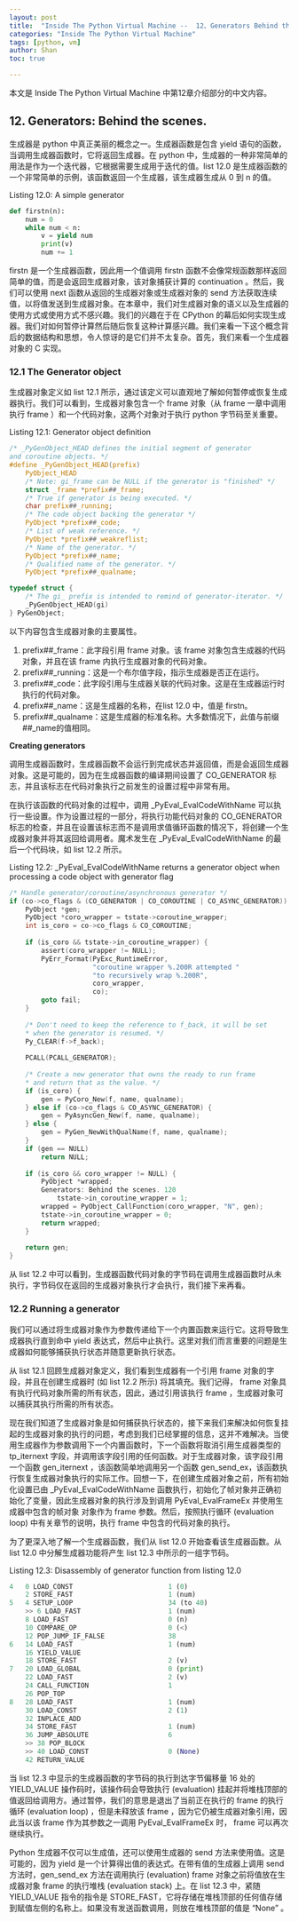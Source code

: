 ```yaml
---
layout: post
title:  "Inside The Python Virtual Machine --  12、Generators Behind the scenes"
categories: "Inside The Python Virtual Machine"
tags: [python, vm] 
author: Shan
toc: true

---
```


本文是 Inside The Python Virtual Machine 中第12章介绍部分的中文内容。

<!-- more -->



## 12. Generators: Behind the scenes.

生成器是 python 中真正美丽的概念之一。生成器函数是包含 yield 语句的函数，当调用生成器函数时，它将返回生成器。在 python 中，生成器的一种非常简单的用法是作为一个迭代器，它根据需要生成用于迭代的值。list 12.0 是生成器函数的一个非常简单的示例，该函数返回一个生成器，该生成器生成从 0 到 n 的值。

Listing 12.0: A simple generator

```python
def firstn(n):
    num = 0
    while num < n:
        v = yield num
        print(v)
        num += 1
```

firstn 是一个生成器函数，因此用一个值调用 firstn 函数不会像常规函数那样返回简单的值，而是会返回生成器对象，该对象捕获计算的 continuation 。然后，我们可以使用 next 函数从返回的生成器对象或生成器对象的 send 方法获取连续值，以将值发送到生成器对象。在本章中，我们对生成器对象的语义以及生成器的使用方式或使用方式不感兴趣。我们的兴趣在于在 CPython 的幕后如何实现生成器。我们对如何暂停计算然后随后恢复这种计算感兴趣。我们来看一下这个概念背后的数据结构和思想，令人惊讶的是它们并不太复杂。首先，我们来看一个生成器对象的 C 实现。

### 12.1 The Generator object

生成器对象定义如 list 12.1 所示，通过该定义可以直观地了解如何暂停或恢复生成器执行。我们可以看到，生成器对象包含一个 frame 对象（从 frame 一章中调用执行 frame ）和一个代码对象，这两个对象对于执行 python 字节码至关重要。

Listing 12.1: Generator object definition

```c
/* _PyGenObject_HEAD defines the initial segment of generator
and coroutine objects. */
#define _PyGenObject_HEAD(prefix) 												\
    PyObject_HEAD 																\
    /* Note: gi_frame can be NULL if the generator is "finished" */ 			\
    struct _frame *prefix##_frame; 												\
    /* True if generator is being executed. */ 									\
    char prefix##_running; 														\
    /* The code object backing the generator */ 								\
    PyObject *prefix##_code; 													\
    /* List of weak reference. */ 												\
    PyObject *prefix##_weakreflist; 											\
    /* Name of the generator. */ 												\
    PyObject *prefix##_name; 													\
    /* Qualified name of the generator. */ 										\
    PyObject *prefix##_qualname;

typedef struct {
    /* The gi_ prefix is intended to remind of generator-iterator. */
    _PyGenObject_HEAD(gi)
} PyGenObject;
```

以下内容包含生成器对象的主要属性。 
1. prefix##_frame：此字段引用 frame 对象。该 frame 对象包含生成器的代码对象，并且在该 frame 内执行生成器对象的代码对象。 
2. prefix##_running：这是一个布尔值字段，指示生成器是否正在运行。 
3. prefix##_code：此字段引用与生成器关联的代码对象。这是在生成器运行时执行的代码对象。 
4. prefix##_name：这是生成器的名称，在list 12.0 中，值是 firstn。 
5. prefix##_qualname：这是生成器的标准名称。大多数情况下，此值与前缀##_name的值相同。

**Creating generators**

调用生成器函数时，生成器函数不会运行到完成状态并返回值，而是会返回生成器对象。这是可能的，因为在生成器函数的编译期间设置了 CO_GENERATOR 标志，并且该标志在代码对象执行之前发生的设置过程中非常有用。

在执行该函数的代码对象的过程中，调用 _PyEval_EvalCodeWithName 可以执行一些设置。作为设置过程的一部分，将执行功能代码对象的 CO_GENERATOR 标志的检查，并且在设置该标志而不是调用求值循环函数的情况下，将创建一个生成器对象并将其返回给调用者。魔术发生在 _PyEval_EvalCodeWithName 的最后一个代码块，如 list 12.2 所示。

Listing 12.2: _PyEval_EvalCodeWithName returns a generator object when processing a code object with generator flag

```c
/* Handle generator/coroutine/asynchronous generator */
if (co->co_flags & (CO_GENERATOR | CO_COROUTINE | CO_ASYNC_GENERATOR)) {
    PyObject *gen;
    PyObject *coro_wrapper = tstate->coroutine_wrapper;
    int is_coro = co->co_flags & CO_COROUTINE;
    
    if (is_coro && tstate->in_coroutine_wrapper) {
        assert(coro_wrapper != NULL);
        PyErr_Format(PyExc_RuntimeError,
                     "coroutine wrapper %.200R attempted "
                     "to recursively wrap %.200R",
                     coro_wrapper,
                     co);
        goto fail;
    }
    
    /* Don't need to keep the reference to f_back, it will be set
    * when the generator is resumed. */
    Py_CLEAR(f->f_back);
    
    PCALL(PCALL_GENERATOR);
    
    /* Create a new generator that owns the ready to run frame
    * and return that as the value. */
    if (is_coro) {
        gen = PyCoro_New(f, name, qualname);
    } else if (co->co_flags & CO_ASYNC_GENERATOR) {
        gen = PyAsyncGen_New(f, name, qualname);
    } else {
        gen = PyGen_NewWithQualName(f, name, qualname);
    }
    if (gen == NULL)
        return NULL;
    
    if (is_coro && coro_wrapper != NULL) {
        PyObject *wrapped;
        Generators: Behind the scenes. 120
            tstate->in_coroutine_wrapper = 1;
        wrapped = PyObject_CallFunction(coro_wrapper, "N", gen);
        tstate->in_coroutine_wrapper = 0;
        return wrapped;
    }
    
    return gen;
}
```

从 list 12.2 中可以看到，生成器函数代码对象的字节码在调用生成器函数时从未执行，字节码仅在返回的生成器对象执行才会执行，我们接下来再看。

### 12.2 Running a generator

我们可以通过将生成器对象作为参数传递给下一个内置函数来运行它。这将导致生成器执行直到命中 yield 表达式，然后中止执行。这里对我们而言重要的问题是生成器如何能够捕获执行状态并随意更新执行状态。

从 list 12.1 回顾生成器对象定义，我们看到生成器有一个引用 frame 对象的字段，并且在创建生成器时 (如 list 12.2 所示) 将其填充。我们记得， frame 对象具有执行代码对象所需的所有状态，因此，通过引用该执行 frame ，生成器对象可以捕获其执行所需的所有状态。

现在我们知道了生成器对象是如何捕获执行状态的，接下来我们来解决如何恢复挂起的生成器对象的执行的问题，考虑到我们已经掌握的信息，这并不难解决。当使用生成器作为参数调用下一个内置函数时，下一个函数将取消引用生成器类型的 tp_iternext 字段，并调用该字段引用的任何函数。对于生成器对象，该字段引用一个函数 gen_iternext ，该函数简单地调用另一个函数 gen_send_ex，该函数执行恢复生成器对象执行的实际工作。回想一下，在创建生成器对象之前，所有初始化设置已由 _PyEval_EvalCodeWithName 函数执行，初始化了帧对象并正确初始化了变量，因此生成器对象的执行涉及到调用 PyEval_EvalFrameEx 并使用生成器中包含的帧对象
对象作为 frame 参数。然后，按照执行循环 (evaluation loop) 中有关章节的说明，执行 frame 中包含的代码对象的执行。

为了更深入地了解一个生成器函数，我们从 list 12.0 开始查看该生成器函数。从 list 12.0 中分解生成器功能将产生 list 12.3 中所示的一组字节码。

Listing 12.3: Disassembly of generator function from listing 12.0

```python
4 	0 LOAD_CONST 						1 (0)
	2 STORE_FAST 						1 (num)
5 	4 SETUP_LOOP 						34 (to 40)
	>> 6 LOAD_FAST 						1 (num)
	8 LOAD_FAST 						0 (n)
	10 COMPARE_OP 						0 (<)
	12 POP_JUMP_IF_FALSE 				38
6 	14 LOAD_FAST 						1 (num)
	16 YIELD_VALUE
	18 STORE_FAST 						2 (v)
7 	20 LOAD_GLOBAL 						0 (print)
	22 LOAD_FAST 						2 (v)
	24 CALL_FUNCTION 					1
	26 POP_TOP
8 	28 LOAD_FAST 						1 (num)
	30 LOAD_CONST 						2 (1)
	32 INPLACE_ADD
	34 STORE_FAST 						1 (num)
	36 JUMP_ABSOLUTE 					6
	>> 38 POP_BLOCK
	>> 40 LOAD_CONST 					0 (None)
	42 RETURN_VALUE
```

当 list 12.3 中显示的生成器函数的字节码的执行到达字节偏移量 16 处的 YIELD_VALUE 操作码时，该操作码会导致执行 (evaluation) 挂起并将堆栈顶部的值返回给调用方。通过暂停，我们的意思是退出了当前正在执行的 frame 的执行循环 (evaluation loop) ，但是未释放该 frame ，因为它仍被生成器对象引用，因此当以该 frame 作为其参数之一调用 PyEval_EvalFrameEx 时， frame 可以再次继续执行。 

Python 生成器不仅可以生成值，还可以使用生成器的 send 方法来使用值。这是可能的，因为 yield 是一个计算得出值的表达式。在带有值的生成器上调用 send 方法时，gen_send_ex 方法在调用执行 (evaluation) frame 对象之前将值放在生成器对象 frame 的执行堆栈 (evaluation stack) 上。在 list 12.3 中，紧随 YIELD_VALUE 指令的指令是 STORE_FAST，它将存储在堆栈顶部的任何值存储到赋值左侧的名称上。如果没有发送函数调用，则放在堆栈顶部的值是 “None” 。
